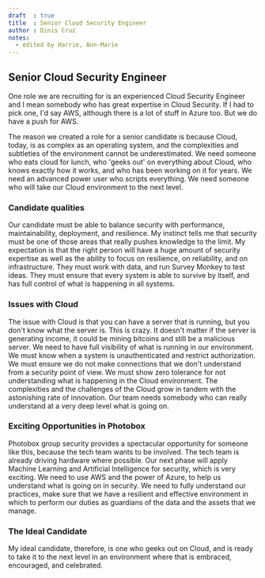 ```yaml
---
draft  : true
title  : Senior Cloud Security Engineer
author : Dinis Cruz
notes:
  - edited by Harrie, Ann-Marie
---
```


## Senior Cloud Security Engineer

One role we are recruiting for is an experienced Cloud Security Engineer and I mean somebody who has great expertise in Cloud Security. If I had to pick one, I'd say AWS, although there is a lot of stuff in Azure too. But we do have a push for AWS. 

The reason we created a role for a senior candidate is because Cloud, today, is as complex as an operating system, and the complexities and subtleties of the environment cannot be underestimated. We need someone who eats cloud for lunch, who 'geeks out' on everything about Cloud, who knows exactly how it works, and who has been working on it for years. We need an advanced power user who scripts everything. We need someone who will take our Cloud environment to the next level.

### Candidate qualities

Our candidate must be able to balance security with performance, maintainability, deployment, and resilience. My instinct tells me that security must be one of those areas that really pushes knowledge to the limit. My expectation is that the right person will have a huge amount of security expertise as well as the ability to focus on resilience, on reliability, and on infrastructure. They must work with data, and run Survey Monkey to test ideas. They must ensure that every system is able to survive by itself, and has full control of what is happening in all systems.

### Issues with Cloud

The issue with Cloud is that you can have a server that is running, but you don't know what the server is. This is crazy. It doesn't matter if the server is generating income, it could be mining bitcoins and still be a malicious server. We need to have full visibility of what is running in our environment. We must know when a system is unauthenticated and restrict authorization. We must ensure we do not make connections that we don't understand from a security point of view. We must show zero tolerance for not understanding what is happening in the Cloud environment. The complexities and the challenges of the Cloud grow in tandem with the astonishing rate of innovation. Our team needs somebody who can really understand at a very deep level what is going on.

### Exciting Opportunities in Photobox

Photobox group security provides a spectacular opportunity for someone like this, because the tech team wants to be involved. The tech team is already driving hardware where possible. Our next phase will apply Machine Learning and Artificial Intelligence for security, which is very exciting. We need to use AWS and the power of Azure, to help us understand what is going on in security. We need to fully understand our practices, make sure that we have a resilient and effective environment in which to perform our duties as guardians of the data and the assets that we manage. 

### The Ideal Candidate

My ideal candidate, therefore, is one who geeks out on Cloud, and is ready to take it to the next level in an environment where that is embraced, encouraged, and celebrated.

